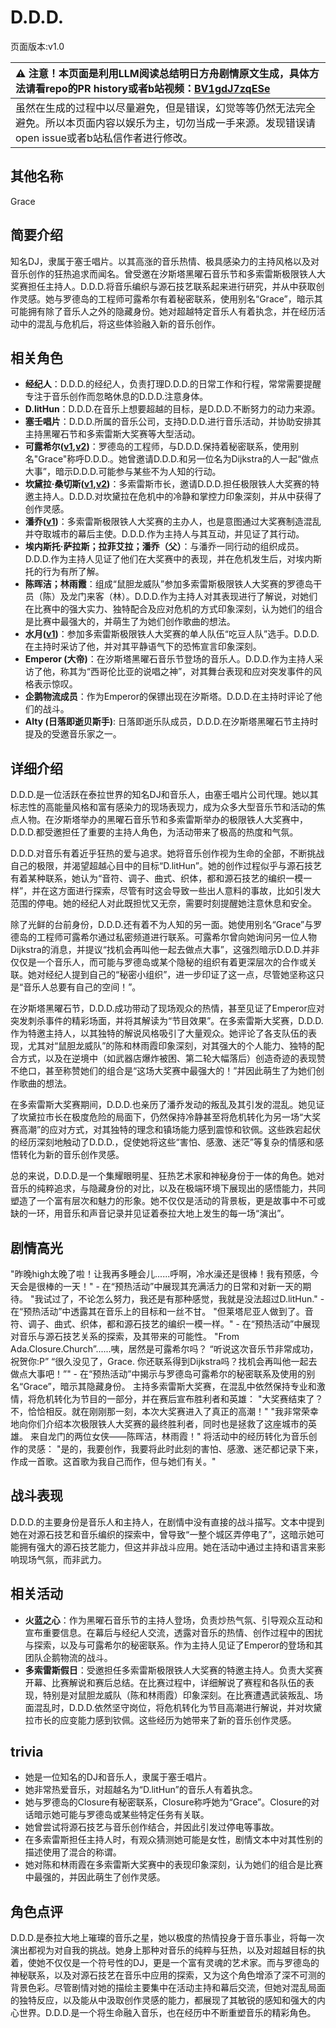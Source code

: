 # D.D.D.
页面版本:v1.0
 

| :warning: 注意！本页面是利用LLM阅读总结明日方舟剧情原文生成，具体方法请看repo的PR history或者b站视频：[BV1gdJ7zqESe](https://www.bilibili.com/video/BV1gdJ7zqESe/)         |
|:----------------------------|
| 虽然在生成的过程中以尽量避免，但是错误，幻觉等等仍然无法完全避免。所以本页面内容以娱乐为主，切勿当成一手来源。发现错误请open issue或者b站私信作者进行修改。|



## 其他名称
Grace
## 简要介绍
知名DJ，隶属于塞壬唱片。以其高涨的音乐热情、极具感染力的主持风格以及对音乐创作的狂热追求而闻名。曾受邀在汐斯塔黑曜石音乐节和多索雷斯极限铁人大奖赛担任主持人。D.D.D.将音乐编织与源石技艺联系起来进行研究，并从中获取创作灵感。她与罗德岛的工程师可露希尔有着秘密联系，使用别名“Grace”，暗示其可能拥有除了音乐人之外的隐藏身份。她对超越特定音乐人有着执念，并在经历活动中的混乱与危机后，将这些体验融入新的音乐创作。
## 相关角色
-   **经纪人**：D.D.D.的经纪人，负责打理D.D.D.的日常工作和行程，常常需要提醒专注于音乐创作而忽略休息的D.D.D.注意身体。
-   **D.litHun**：D.D.D.在音乐上想要超越的目标，是D.D.D.不断努力的动力来源。
-   **塞壬唱片**：D.D.D.所属的音乐公司，支持D.D.D.进行音乐活动，并协助安排其主持黑曜石节和多索雷斯大奖赛等大型活动。
-   **可露希尔([v1](extended_char_ke_lu_xi_er.md),[v2](../char_v3/extended_char_ke_lu_xi_er.md))**：罗德岛的工程师，与D.D.D.保持着秘密联系，使用别名"Grace"称呼D.D.D.。她曾邀请D.D.D.和另一位名为Dijkstra的人一起“做点大事”，暗示D.D.D.可能参与某些不为人知的行动。
-   **坎黛拉·桑切斯([v1](extended_char_9efa34.md),[v2](../char_v3/extended_char_9efa34.md))**：多索雷斯市长，邀请D.D.D.担任极限铁人大奖赛的特邀主持人。D.D.D.对坎黛拉在危机中的冷静和掌控力印象深刻，并从中获得了创作灵感。
-   **潘乔([v1](extended_char_pan_qiao.md))**：多索雷斯极限铁人大奖赛的主办人，也是意图通过大奖赛制造混乱并夺取城市的幕后主使。D.D.D.作为主持人与其互动，并见证了其行动。
-   **埃内斯托·萨拉斯；拉菲艾拉；潘乔（父）**：与潘乔一同行动的组织成员。D.D.D.作为主持人见证了他们在大奖赛中的表现，并在危机发生后，对埃内斯托的行为有所了解。
-   **陈晖洁；林雨霞**：组成“鼠胆龙威队”参加多索雷斯极限铁人大奖赛的罗德岛干员（陈）及龙门来客（林）。D.D.D.作为主持人对其表现进行了解说，对她们在比赛中的强大实力、独特配合及应对危机的方式印象深刻，认为她们的组合是比赛中最强大的，并萌生了为她们创作歌曲的想法。
-   **水月([v1](char_437_mizuki.md))**：参加多索雷斯极限铁人大奖赛的单人队伍“吃豆人队”选手。D.D.D.在主持时采访了他，并对其平静语气下的恐怖宣言印象深刻。
-   **Emperor (大帝)**：在汐斯塔黑曜石音乐节登场的音乐人。D.D.D.作为主持人采访了他，称其为“西哥伦比亚的说唱之神”，对其舞台表现和应对突发事件的风格表示惊叹。
-   **企鹅物流成员**：作为Emperor的保镖出现在汐斯塔。D.D.D.在主持时评论了他们的战斗。
-   **Alty (日落即逝贝斯手)**: 日落即逝乐队成员，D.D.D.在汐斯塔黑曜石节主持时提及的受邀音乐家之一。
## 详细介绍
D.D.D.是一位活跃在泰拉世界的知名DJ和音乐人，由塞壬唱片公司代理。她以其标志性的高能量风格和富有感染力的现场表现力，成为众多大型音乐节和活动的焦点人物。在汐斯塔举办的黑曜石音乐节和多索雷斯举办的极限铁人大奖赛中，D.D.D.都受邀担任了重要的主持人角色，为活动带来了极高的热度和气氛。

D.D.D.对音乐有着近乎狂热的爱与追求。她将音乐创作视为生命的全部，不断挑战自己的极限，并渴望超越心目中的目标“D.litHun”。她的创作过程似乎与源石技艺有着某种联系，她认为“音符、调子、曲式、织体，都和源石技艺的编织一模一样”，并在这方面进行探索，尽管有时这会导致一些出人意料的事故，比如引发大范围的停电。她的经纪人对此既担忧又无奈，需要时刻提醒她注意休息和安全。

除了光鲜的台前身份，D.D.D.还有着不为人知的另一面。她使用别名“Grace”与罗德岛的工程师可露希尔通过私密频道进行联系。可露希尔曾向她询问另一位人物Dijkstra的消息，并提议“找机会再叫他一起去做点大事”，这强烈暗示D.D.D.并非仅仅是一个音乐人，而可能与罗德岛或某个隐秘的组织有着更深层次的合作或关联。她对经纪人提到自己的“秘密小组织”，进一步印证了这一点，尽管她坚称这只是“音乐人总要有自己的空间！”。

在汐斯塔黑曜石节，D.D.D.成功带动了现场观众的热情，甚至见证了Emperor应对突发刺杀事件的精彩场面，并将其解读为“节目效果”。在多索雷斯大奖赛，D.D.D.作为特邀主持人，以其独特的解说风格吸引了大量观众。她评论了各支队伍的表现，尤其对“鼠胆龙威队”的陈和林雨霞印象深刻，对其强大的个人能力、独特的配合方式，以及在逆境中（如武器店爆炸被困、第二轮大幅落后）创造奇迹的表现赞不绝口，甚至称赞她们的组合是“这场大奖赛中最强大的！”并因此萌生了为她们创作歌曲的想法。

在多索雷斯大奖赛期间，D.D.D.也亲历了潘乔发动的叛乱及其引发的混乱。她见证了坎黛拉市长在极度危险的局面下，仍然保持冷静甚至将危机转化为另一场“大奖赛高潮”的应对方式，对其独特的理念和镇场能力感到震惊和钦佩。这些跌宕起伏的经历深刻地触动了D.D.D.，促使她将这些“害怕、感激、迷茫”等复杂的情感和感悟转化为新的音乐创作灵感。

总的来说，D.D.D.是一个集耀眼明星、狂热艺术家和神秘身份于一体的角色。她对音乐的纯粹追求，与隐藏身份的对比，以及在极端环境下展现出的感悟能力，共同塑造了一个富有层次和魅力的形象。她不仅仅是活动的背景板，更是故事中不可或缺的一环，用音乐和声音记录并见证着泰拉大地上发生的每一场“演出”。
## 剧情高光
"昨晚high太晚了啦！让我再多睡会儿......呼啊，冷水澡还是很棒！我有预感，今天会是很棒的一天！" - 在“预热活动”中展现其充满活力的日常和对新一天的期待。
"我试过了，不论怎么努力，我还是有那种感觉，我就是没法超过D.litHun." - 在“预热活动”中透露其在音乐上的目标和一丝不甘。
"但莱塔尼亚人做到了。音符、调子、曲式、织体，都和源石技艺的编织一模一样。" - 在“预热活动”中展现对音乐与源石技艺关系的探索，及其带来的可能性。
"From Ada.Closure.Church”......咦，居然是可露希尔吗？ “听说这次音乐节非常成功，祝贺你:P” “很久没见了，Grace. 你还联系得到Dijkstra吗？找机会再叫他一起去做点大事吧！”" - 在“预热活动”中揭示与罗德岛可露希尔的秘密联系及使用的别名“Grace”，暗示其隐藏身份。
主持多索雷斯大奖赛，在混乱中依然保持专业和激情，将危机转化为节目的一部分，并在赛后宣布胜利者和英雄：
"大奖赛结束了？ 不，恰恰相反。就在刚刚那一刻，本次大奖赛进入了真正的高潮！"
"我非常荣幸地向你们介绍本次极限铁人大奖赛的最终胜利者，同时也是拯救了这座城市的英雄。 来自龙门的两位女侠——陈晖洁，林雨霞！"
将活动中的经历转化为音乐创作的灵感：
"是的，我要创作，我要将此时此刻的害怕、感激、迷茫都记录下来，作成一首歌。这首歌为我自己而作，但与她们有关。"
## 战斗表现
D.D.D.的主要身份是音乐人和主持人，在剧情中没有直接的战斗描写。文本中提到她在对源石技艺和音乐编织的探索中，曾导致“一整个城区弄停电了”，这暗示她可能拥有强大的源石技艺能力，但这并非战斗应用。她在活动中通过主持和语言来影响现场气氛，而非武力。
## 相关活动
-   **火蓝之心**：作为黑曜石音乐节的主持人登场，负责炒热气氛、引导观众互动和宣布重要信息。在幕后与经纪人交流，透露对音乐的热情、创作过程中的困扰与探索，以及与可露希尔的秘密联系。作为主持人见证了Emperor的登场和其团队企鹅物流的战斗。
-   **多索雷斯假日**：受邀担任多索雷斯极限铁人大奖赛的特邀主持人。负责大奖赛开幕、比赛解说和赛后总结。在比赛过程中，详细解说了赛程和各队伍的表现，特别是对鼠胆龙威队（陈和林雨霞）印象深刻。在比赛遭遇武装叛乱、场面混乱时，D.D.D.依然坚守岗位，将危机转化为节目高潮进行解说，并对坎黛拉市长的应变能力感到钦佩。这些经历为她带来了新的音乐创作灵感。
## trivia
*   她是一位知名的DJ和音乐人，隶属于塞壬唱片。
*   她非常热爱音乐，对超越名为“D.litHun”的音乐人有着执念。
*   她与罗德岛的Closure有秘密联系，Closure称呼她为“Grace”。Closure的对话暗示她可能与罗德岛或某些特定任务有关联。
*   她曾尝试将源石技艺与音乐创作结合，并因此引发过停电等事故。
*   在多索雷斯担任主持人时，有观众猜测她可能是女性，剧情文本中对其性别的描述使用了混合的称谓。
*   她对陈和林雨霞在多索雷斯大奖赛中的表现印象深刻，认为她们的组合是比赛中最强的，并因此萌生了创作灵感。
## 角色点评
D.D.D.是泰拉大地上璀璨的音乐之星，她以极度的热情投身于音乐事业，将每一次演出都视为对自我的挑战。她身上那种对音乐的纯粹与狂热，以及对超越目标的执着，使她不仅仅是一个符号性的DJ，更是一个富有灵魂的艺术家。而与罗德岛的神秘联系，以及对源石技艺在音乐中应用的探索，又为这个角色增添了深不可测的背景色彩。尽管剧情对她的描绘主要集中在活动主持和幕后交流，但她对混乱局面的独特反应，以及能从中汲取创作灵感的能力，都展现了其敏锐的感知和强大的内心世界。D.D.D.是一个将生命融入音乐，也在经历中不断重塑音乐的精彩角色。